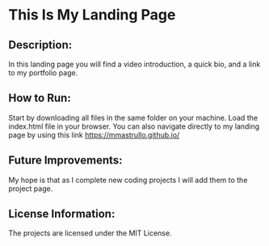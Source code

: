 # This Is My Landing Page

## Description:
In this landing page you will find a video introduction, a quick bio, and a link to my portfolio page.

## How to Run:
Start by downloading all files in the same folder on your machine. Load the index.html file in your browser.
You can also navigate directly to my landing page by using this link https://mmastrullo.github.io/

## Future Improvements:
My hope is that as I complete new coding projects I will add them to the project page.

## License Information:
The projects are licensed under the MIT License.
